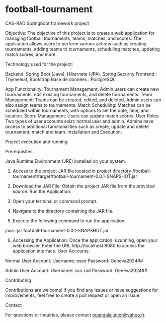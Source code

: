 # football-tournament
CAS-RAD Springboot framework project 

Objective:
The objective of this project is to create a web application for managing football tournaments, teams, matches, and scores. The application allows users to perform various actions such as creating tournaments, adding teams to tournaments, scheduling matches, updating match scores, and more.

Technology used for the project:

Backend: Spring Boot (Java), Hibernate (JPA), Spring Security
Frontend : Thymeleaf, Bootstrap
Base de données : PostgreSQL

App Functionality:
Tournament Management: Admin users can create new tournaments, edit existing tournaments, and delete tournaments.
Team Management: Teams can be created, edited, and deleted. Admin users can also assign teams to tournaments.
Match Scheduling: Matches can be scheduled within tournaments, with options to set the date, time, and location.
Score Management: Users can update match scores.
User Roles: Two types of user accounts exist: normal user and admin. Admins have access to additional functionalities such as create, update and delete tournament, match and team.
Installation and Execution:

Project execution and running

Prerequisites:

Java Runtime Environment (JRE) installed on your system.

1. Access to the project JAR file located in project directory /football-tournament/target/football-tournament-0.0.1-SNAPSHOT.jar
2. Download the JAR File: Obtain the project JAR file from the provided source.
Run the Application:

3. Open your terminal or command prompt.
4. Navigate to the directory containing the JAR file.
5. Execute the following command to run the application:

java -jar football-tournament-0.0.1-SNAPSHOT.jar


6. Accessing the Application:
Once the application is running, open your web browser.
Enter the URL http://localhost:8080 to access the application interface.
User Accounts:

Normal User Account:
Username: osee
Password: Geneva2024##

Admin User Account:
Username: cas-rad
Password: Geneva2024##

Contributing

Contributions are welcome! If you find any issues or have suggestions for improvements, feel free to create a pull request or open an issue.


Contact

For questions or inquiries, please contact ouangalajunior@yahoo.fr.

